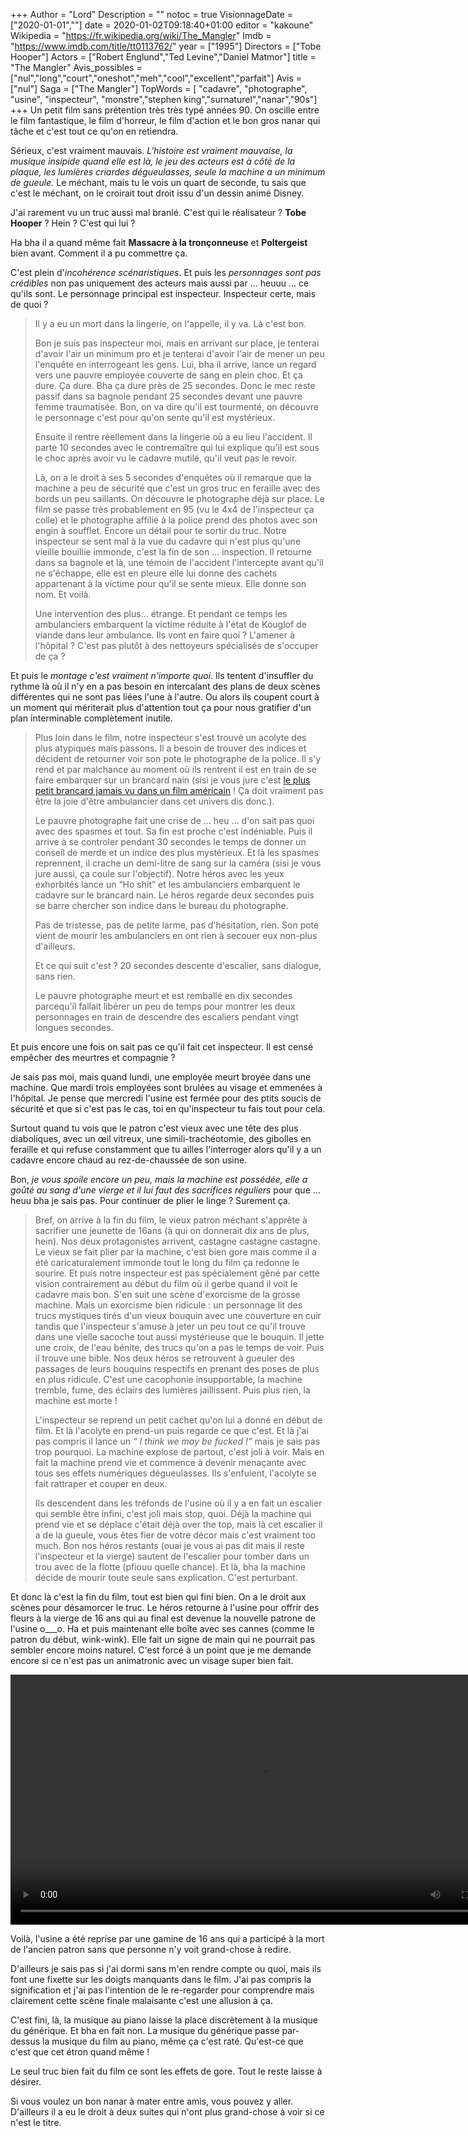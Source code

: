 +++
Author = "Lord"
Description = ""
notoc = true
VisionnageDate = ["2020-01-01",""]
date = 2020-01-02T09:18:40+01:00
editor = "kakoune"
Wikipedia = "https://fr.wikipedia.org/wiki/The_Mangler"
Imdb = "https://www.imdb.com/title/tt0113762/"
year = ["1995"]
Directors = ["Tobe Hooper"]
Actors = ["Robert Englund","Ted Levine","Daniel Matmor"]
title = "The Mangler"
Avis_possibles = ["nul","long","court","oneshot","meh","cool","excellent","parfait"]
Avis = ["nul"] 
Saga = ["The Mangler"]
TopWords = [ "cadavre", "photographe", "usine", "inspecteur", "monstre","stephen king","surnaturel","nanar","90s"]
+++
Un petit film sans prétention très très typé années 90.
On oscille entre le film fantastique, le film d'horreur, le film d'action et le bon gros nanar qui tâche et c'est tout ce qu'on en retiendra.

Sérieux, c'est vraiment mauvais.
*L'histoire est vraiment mauvaise, la musique insipide quand elle est là, le jeu des acteurs est à côté de la plaque, les lumières criardes dégueulasses, seule la machine a un minimum de gueule.*
Le méchant, mais tu le vois un quart de seconde, tu sais que c'est le méchant, on le croirait tout droit issu d'un dessin animé Disney.

J'ai rarement vu un truc aussi mal branlé.
C'est qui le réalisateur ?
**Tobe Hooper** ? Hein ?
C'est qui lui ?

Ha bha il a quand même fait **Massacre à la tronçonneuse** et **Poltergeist** bien avant.
Comment il a pu commettre ça.

C'est plein d'*incohérence scénaristiques*.
Et puis les *personnages sont pas crédibles* non pas uniquement des acteurs mais aussi par … heuuu … ce qu'ils sont.
Le personnage principal est inspecteur.
Inspecteur certe, mais de quoi ?

> Il y a eu un mort dans la lingerie, on l'appelle, il y va.
> Là c'est bon.
>
> Bon je suis pas inspecteur moi, mais en arrivant sur place, je tenterai d'avoir l'air un minimum pro et je tenterai d'avoir l'air de mener un peu l'enquête en interrogeant les gens.
> Lui, bha il arrive, lance un regard vers une pauvre employée couverte de sang en plein choc.
> Et ça dure.
> Ça dure.
> Bha ça dure près de 25 secondes.
> Donc le mec reste passif dans sa bagnole pendant 25 secondes devant une pauvre femme traumatisée.
> Bon, on va dire qu'il est tourmenté, on découvre le personnage c'est pour qu'on sente qu'il est mystérieux.
> 
> Ensuite il rentre réellement dans la lingerie où a eu lieu l'accident.
> Il parte 10 secondes avec le contremaître qui lui explique qu'il est sous le choc après avoir vu le cadavre mutilé, qu'il veut pas le revoir.
> 
> Là, on a le droit à ses 5 secondes d'enquêtes où il remarque que la machine a peu de sécurité que c'est un gros truc en feraille avec des bords un peu saillants.
> On découvre le photographe déjà sur place.
> Le film se passe très probablement en 95 (vu le 4x4 de l'inspecteur ça colle) et le photographe affilié à la police prend des photos avec son engin à soufflet.
> Encore un détail pour te sortir du truc.
> Notre inspecteur se sent mal à la vue du cadavre qui n'est plus qu'une vieille bouillie immonde, c'est la fin de son … inspection.
> Il retourne dans sa bagnole et là, une témoin de l'accident l'intercepte avant qu'il ne s'échappe, elle est en pleure elle lui donne des cachets appartenant à la victime pour qu'il se sente mieux.
> Elle donne son nom.
> Et voilà.
> 
> Une intervention des plus… étrange.
> Et pendant ce temps les ambulanciers embarquent la victime réduite à l'état de Kouglof de viande dans leur ambulance.
> Ils vont en faire quoi ?
> L'amener à l'hôpital ?
> C'est pas plutôt à des nettoyeurs spécialisés de s'occuper de ça ?

Et puis le *montage c'est vraiment n'importe quoi*.
Ils tentent d'insuffler du rythme là où il n'y en a pas besoin en intercalant des plans de deux scènes différentes qui ne sont pas liées l'une à l'autre.
Ou alors ils coupent court à un moment qui mériterait plus d'attention tout ça pour nous gratifier d'un plan interminable complètement inutile.

> Plus loin dans le film, notre inspecteur s'est trouvé un acolyte des plus atypiques mais passons.
> Il a besoin de trouver des indices et décident de retourner voir son pote le photographe de la police.
> Il s'y rend et par malchance au moment où ils rentrent il est en train de se faire embarquer sur un brancard nain (sisi je vous jure c'est [le plus petit brancard jamais vu dans un film américain](brancard.jpg) ! Ça doit vraiment pas être la joie d'être ambulancier dans cet univers dis donc.).
>
> Le pauvre photographe fait une crise de … heu … d'on sait pas quoi avec des spasmes et tout.
> Sa fin est proche c'est indéniable.
> Puis il arrive à se controler pendant 30 secondes le temps de donner un conseil de merde et un indice des plus mystérieux.
> Et là les spasmes reprennent, il crache un demi-litre de sang sur la caméra (sisi je vous jure aussi, ça coule sur l'objectif).
> Notre héros avec les yeux exhorbités lance un “Ho shit” et les ambulanciers embarquent le cadavre sur le brancard nain.
> Le héros regarde deux secondes puis se barre chercher son indice dans le bureau du photographe.
>
> Pas de tristesse, pas de petite larme, pas d'hésitation, rien.
> Son pote vient de mourir les ambulanciers en ont rien à secouer eux non-plus d'ailleurs.
>
> Et ce qui suit c'est ?
> 20 secondes descente d'escalier, sans dialogue, sans rien.
>
> Le pauvre photographe meurt et est remballé en dix secondes parcequ'il fallait libérer un peu de temps pour montrer les deux personnages en train de descendre des escaliers pendant vingt longues secondes.

Et puis encore une fois on sait pas ce qu'il fait cet inspecteur.
Il est censé empêcher des meurtres et compagnie ?

Je sais pas moi, mais quand lundi, une employée meurt broyée dans une machine.
Que mardi trois employées sont brulées au visage et emmenées à l'hôpital.
Je pense que mercredi l'usine est fermée pour des ptits soucis de sécurité et que si c'est pas le cas, toi en qu'inspecteur tu fais tout pour cela.

Surtout quand tu vois que le patron c'est vieux avec une tête des plus diaboliques, avec un œil vitreux, une simili-trachéotomie, des gibolles en feraille et qui refuse constamment que tu ailles l'interroger alors qu'il y a un cadavre encore chaud au rez-de-chaussée de son usine.

Bon, *je vous spoile encore un peu, mais la machine est possédée, elle a goûté au sang d'une vierge et il lui faut des sacrifices réguliers* pour que … heuu bha je sais pas.
Pour continuer de plier le linge ?
Surement ça.

> Bref, on arrive à la fin du film, le vieux patron méchant s'apprête à sacrifier une jeunette de 16ans (à qui on donnerait dix ans de plus, hein).
> Nos deux protagonistes arrivent, castagne castagne castagne.
> Le vieux se fait plier par la machine, c'est bien gore mais comme il a été caricaturalement immonde tout le long du film ça redonne le sourire.
> Et puis notre inspecteur est pas spécialement gêné par cette vision contrairement au début du film où il gerbe quand il voit le cadavre mais bon.
> S'en suit une scène d'exorcisme de la grosse machine.
> Mais un exorcisme bien ridicule : un personnage lit des trucs mystiques tirés d'un vieux bouquin avec une couverture en cuir tandis que l'inspecteur s'amuse à jeter un peu tout ce qu'il trouve dans une vielle sacoche tout aussi mystérieuse que le bouquin.
> Il jette une croix, de l'eau bénite, des trucs qu'on a pas le temps de voir.
> Puis il trouve une bible.
> Nos deux héros se retrouvent à gueuler des passages de leurs bouquins respectifs en prenant des poses de plus en plus ridicule.
> C'est une cacophonie insupportable, la machine tremble, fume, des éclairs des lumières jaillissent.
> Puis plus rien, la machine est morte !
> 
> L'inspecteur se reprend un petit cachet qu'on lui a donné en début de film.
> Et là l'acolyte en prend-un puis regarde ce que c'est.
> Et là j'ai pas compris il lance un *“ I think we may be fucked !”* mais je sais pas trop pourquoi.
> La machine explose de partout, c'est joli à voir.
> Mais en fait la machine prend vie et commence à devenir menaçante avec tous ses effets numériques dégueulasses.
> Ils s'enfuient, l'acolyte se fait rattraper et couper en deux.
> 
> Ils descendent dans les tréfonds de l'usine où il y a en fait un escalier qui semble être infini, c'est joli mais stop, quoi.
> Déjà la machine qui prend vie et se déplace c'était déjà over the top, mais là cet escalier il a de la gueule, vous êtes fier de votre décor mais c'est vraiment too much.
> Bon nos héros restants (ouai je vous ai pas dit mais il reste l'inspecteur et la vierge) sautent de l'escalier pour tomber dans un trou avec de la flotte (pfiouu quelle chance).
> Et là, bha la machine décide de mourir toute seule sans explication.
> C'est perturbant.

Et donc là c'est la fin du film, tout est bien qui fini bien.
On a le droit aux scènes pour désamorcer le truc.
Le héros retourne à l'usine pour offrir des fleurs à la vierge de 16 ans qui au final est devenue la nouvelle patrone de l'usine o___o.
Ha et  puis maintenant elle boîte avec ses cannes (comme le patron du début, wink-wink).
Elle fait un signe de main qui ne pourrait pas sembler encore moins naturel.
C'est forcé à un point que je me demande encore si ce n'est pas un animatronic avec un visage super bien fait.

<video loop autoplay width="800"><source src="animatronic.webm" type="video/webm"></video>

Voilà, l'usine a été reprise par une gamine de 16 ans qui a participé à la mort de l'ancien patron sans que personne n'y voit grand-chose à redire.

D'ailleurs je sais pas si j'ai dormi sans m'en rendre compte ou quoi, mais ils font une fixette sur les doigts manquants dans le film.
J'ai pas compris la signification et j'ai pas l'intention de le re-regarder pour comprendre mais clairement cette scène finale malaisante c'est une allusion à ça.

C'est fini, là, la musique au piano laisse la place discrètement à la musique du générique.
Et bha en fait non.
La musique du générique passe par-dessus la musique du film au piano, même ça c'est raté.
Qu'est-ce que c'est que cet étron quand même !

Le seul truc bien fait du film ce sont les effets de gore.
Tout le reste laisse à désirer.

Si vous voulez un bon nanar à mater entre amis, vous pouvez y aller.
D'ailleurs il a eu le droit à deux suites qui n'ont plus grand-chose à voir si ce n'est le titre.
